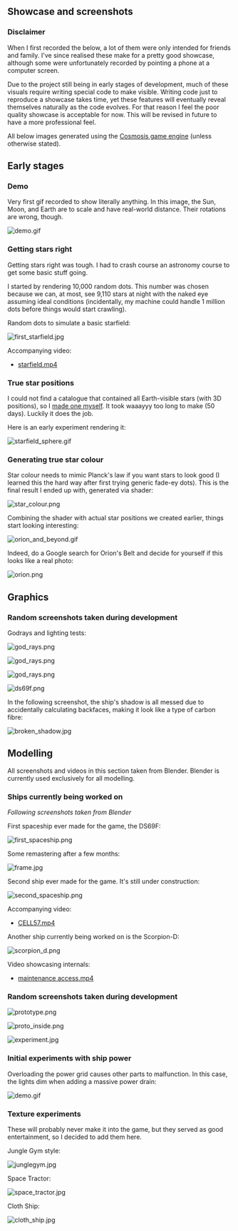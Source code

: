 ## Showcase and screenshots

### Disclaimer
When I first recorded the below, a lot of them were only intended for friends
and family. I've since realised these make for a pretty good showcase, although
some were unfortunately recorded by pointing a phone at a computer screen.

Due to the project still being in early stages of development, much of these
visuals require writing special code to make visible. Writing code just to
reproduce a showcase takes time, yet these features will eventually reveal
themselves naturally as the code evolves. For that reason I feel the poor
quality showcase is acceptable for now. This will be revised in future to have
a more professional feel.

All below images generated using the
[Cosmosis game engine](https://github.com/frostoven/Cosmosis/) (unless
otherwise stated).

## Early stages

### Demo
Very first gif recorded to show literally anything. In this image, the Sun,
Moon, and Earth are to scale and have real-world distance. Their rotations are
wrong, though.

![demo.gif](showcase/demo.gif)

### Getting stars right

Getting stars right was tough. I had to crash course an astronomy course to get
some basic stuff going.

I started by rendering 10,000 random dots. This number was chosen because we
can, at most, see 9,110 stars at night with the naked eye assuming ideal
conditions (incidentally, my machine could handle 1 million dots before things
would start crawling).

Random dots to simulate a basic starfield:

![first_starfield.jpg](showcase/first_starfield.jpg)

Accompanying video:

* [starfield.mp4](showcase/first_starfield.mp4)

### True star positions

I could not find a catalogue that contained all Earth-visible stars
(with 3D positions), so I
[made one myself](https://github.com/frostoven/BSC5P-JSON-XYZ). It took waaayyy
too long to make (50 days). Luckily it does the job.

Here is an early experiment rendering it:

![starfield_sphere.gif](showcase/starfield_sphere.gif)

### Generating true star colour

Star colour needs to mimic Planck's law if you want stars to look good (I
learned this the hard way after first trying generic fade-ey dots). This is the
final result I ended up with, generated via shader:

![star_colour.png](showcase/star_colour.png)

Combining the shader with actual star positions we created earlier,
things start looking interesting:

![orion_and_beyond.gif](showcase/orion_and_beyond.gif)

Indeed, do a Google search for Orion's Belt and decide for yourself if this
looks like a real photo:
<!--
  Hint: it doesn't :p. There was a bug that caused colours in that
  screenshot to come out wrong (this was caused by an array offset issue;
  it has since been fixed as seen in the gif above).
  TODO: Take a new screenshot where the bug has been fixed.
-->

![orion.png](showcase/orion.png)

## Graphics

### Random screenshots taken during development


Godrays and lighting tests:

![god_rays.png](showcase/god_rays.png)

![god_rays.png](showcase/lighting2.png)

![god_rays.png](showcase/lighting3.png)

![ds69f.png](showcase/ds69f.png)

In the following screenshot, the ship's shadow is all messed due to
accidentally calculating backfaces, making it look like a type of carbon
fibre:

![broken_shadow.jpg](showcase/broken_shadow.jpg)

## Modelling

All screenshots and videos in this section taken from Blender. Blender is
currently used exclusively for all modelling.

### Ships currently being worked on
_Following screenshots taken from Blender_

First spaceship ever made for the game, the DS69F:
<!--
  This is in the reference to the Deep Space 69 cartoon, where they find an
  abandoned two-seater spaceship. This ship was inspired by that ship.
-->

![first_spaceship.png](showcase/first_spaceship.png)

Some remastering after a few months:

![frame.jpg](showcase/ds69f_remaster.png)

Second ship ever made for the game. It's still under construction:

![second_spaceship.png](showcase/second_spaceship.png)

Accompanying video:

* [CELL57.mp4](showcase/CELL57.mp4)

Another ship currently being worked on is the Scorpion-D:

![scorpion_d.png](showcase/scorpion_d.png)

Video showcasing internals:

* [maintenance access.mp4](showcase/scropion_d_maintenance.mp4)

### Random screenshots taken during development

![prototype.png](showcase/prototype.png)

![proto_inside.png](showcase/proto_inside.png)

![experiment.jpg](showcase/experiment.jpg)

### Initial experiments with ship power

Overloading the power grid causes other parts to malfunction. In this case,
the lights dim when adding a massive power drain:

![demo.gif](showcase/lights_and_power_grid.gif)

### Texture experiments

These will probably never make it into the game, but they served as good
entertainment, so I decided to add them here.

Jungle Gym style:

![junglegym.jpg](showcase/junglegym.jpg)

Space Tractor:

![space_tractor.jpg](showcase/space_tractor.jpg)

Cloth Ship:

![cloth_ship.jpg](showcase/cloth_ship.jpg)

